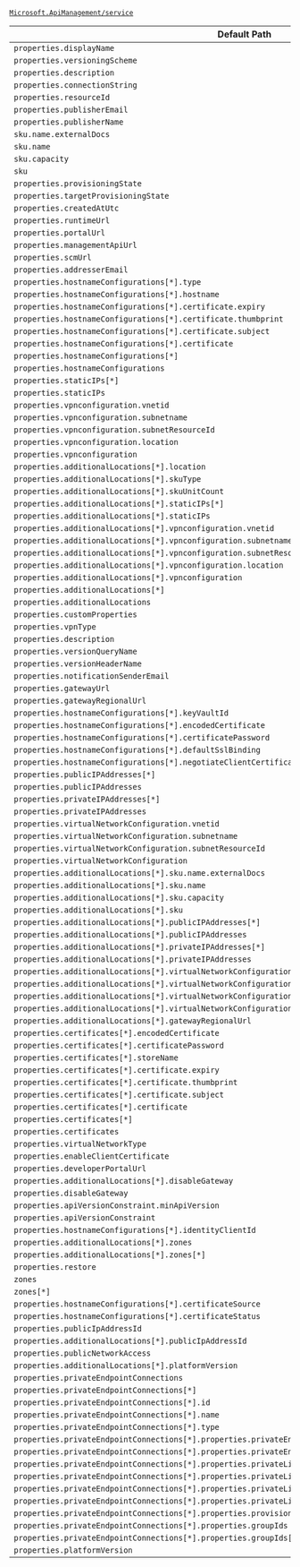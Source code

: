 [`Microsoft.ApiManagement/service`](https://docs.microsoft.com/en-us/azure/templates/microsoft.apimanagement/service)

| Default Path | Alias |
|---|---|
| `properties.displayName` | `Microsoft.ApiManagement/service/api-version-sets.displayName` |
| `properties.versioningScheme` | `Microsoft.ApiManagement/service/api-version-sets.versioningScheme` |
| `properties.description` | `Microsoft.ApiManagement/service/caches.description` |
| `properties.connectionString` | `Microsoft.ApiManagement/service/caches.connectionString` |
| `properties.resourceId` | `Microsoft.ApiManagement/service/caches.resourceId` |
| `properties.publisherEmail` | `Microsoft.ApiManagement/service/publisherEmail` |
| `properties.publisherName` | `Microsoft.ApiManagement/service/publisherName` |
| `sku.name.externalDocs` | `Microsoft.ApiManagement/service/sku.name.externalDocs` |
| `sku.name` | `Microsoft.ApiManagement/service/sku.name` |
| `sku.capacity` | `Microsoft.ApiManagement/service/sku.capacity` |
| `sku` | `Microsoft.ApiManagement/service/sku` |
| `properties.provisioningState` | `Microsoft.ApiManagement/service/provisioningState` |
| `properties.targetProvisioningState` | `Microsoft.ApiManagement/service/targetProvisioningState` |
| `properties.createdAtUtc` | `Microsoft.ApiManagement/service/createdAtUtc` |
| `properties.runtimeUrl` | `Microsoft.ApiManagement/service/runtimeUrl` |
| `properties.portalUrl` | `Microsoft.ApiManagement/service/portalUrl` |
| `properties.managementApiUrl` | `Microsoft.ApiManagement/service/managementApiUrl` |
| `properties.scmUrl` | `Microsoft.ApiManagement/service/scmUrl` |
| `properties.addresserEmail` | `Microsoft.ApiManagement/service/addresserEmail` |
| `properties.hostnameConfigurations[*].type` | `Microsoft.ApiManagement/service/hostnameConfigurations[*].type` |
| `properties.hostnameConfigurations[*].hostname` | `Microsoft.ApiManagement/service/hostnameConfigurations[*].hostname` |
| `properties.hostnameConfigurations[*].certificate.expiry` | `Microsoft.ApiManagement/service/hostnameConfigurations[*].certificate.expiry` |
| `properties.hostnameConfigurations[*].certificate.thumbprint` | `Microsoft.ApiManagement/service/hostnameConfigurations[*].certificate.thumbprint` |
| `properties.hostnameConfigurations[*].certificate.subject` | `Microsoft.ApiManagement/service/hostnameConfigurations[*].certificate.subject` |
| `properties.hostnameConfigurations[*].certificate` | `Microsoft.ApiManagement/service/hostnameConfigurations[*].certificate` |
| `properties.hostnameConfigurations[*]` | `Microsoft.ApiManagement/service/hostnameConfigurations[*]` |
| `properties.hostnameConfigurations` | `Microsoft.ApiManagement/service/hostnameConfigurations` |
| `properties.staticIPs[*]` | `Microsoft.ApiManagement/service/staticIPs[*]` |
| `properties.staticIPs` | `Microsoft.ApiManagement/service/staticIPs` |
| `properties.vpnconfiguration.vnetid` | `Microsoft.ApiManagement/service/vpnconfiguration.vnetid` |
| `properties.vpnconfiguration.subnetname` | `Microsoft.ApiManagement/service/vpnconfiguration.subnetname` |
| `properties.vpnconfiguration.subnetResourceId` | `Microsoft.ApiManagement/service/vpnconfiguration.subnetResourceId` |
| `properties.vpnconfiguration.location` | `Microsoft.ApiManagement/service/vpnconfiguration.location` |
| `properties.vpnconfiguration` | `Microsoft.ApiManagement/service/vpnconfiguration` |
| `properties.additionalLocations[*].location` | `Microsoft.ApiManagement/service/additionalLocations[*].location` |
| `properties.additionalLocations[*].skuType` | `Microsoft.ApiManagement/service/additionalLocations[*].skuType` |
| `properties.additionalLocations[*].skuUnitCount` | `Microsoft.ApiManagement/service/additionalLocations[*].skuUnitCount` |
| `properties.additionalLocations[*].staticIPs[*]` | `Microsoft.ApiManagement/service/additionalLocations[*].staticIPs[*]` |
| `properties.additionalLocations[*].staticIPs` | `Microsoft.ApiManagement/service/additionalLocations[*].staticIPs` |
| `properties.additionalLocations[*].vpnconfiguration.vnetid` | `Microsoft.ApiManagement/service/additionalLocations[*].vpnconfiguration.vnetid` |
| `properties.additionalLocations[*].vpnconfiguration.subnetname` | `Microsoft.ApiManagement/service/additionalLocations[*].vpnconfiguration.subnetname` |
| `properties.additionalLocations[*].vpnconfiguration.subnetResourceId` | `Microsoft.ApiManagement/service/additionalLocations[*].vpnconfiguration.subnetResourceId` |
| `properties.additionalLocations[*].vpnconfiguration.location` | `Microsoft.ApiManagement/service/additionalLocations[*].vpnconfiguration.location` |
| `properties.additionalLocations[*].vpnconfiguration` | `Microsoft.ApiManagement/service/additionalLocations[*].vpnconfiguration` |
| `properties.additionalLocations[*]` | `Microsoft.ApiManagement/service/additionalLocations[*]` |
| `properties.additionalLocations` | `Microsoft.ApiManagement/service/additionalLocations` |
| `properties.customProperties` | `Microsoft.ApiManagement/service/customProperties` |
| `properties.vpnType` | `Microsoft.ApiManagement/service/vpnType` |
| `properties.description` | `Microsoft.ApiManagement/service/api-version-sets.description` |
| `properties.versionQueryName` | `Microsoft.ApiManagement/service/api-version-sets.versionQueryName` |
| `properties.versionHeaderName` | `Microsoft.ApiManagement/service/api-version-sets.versionHeaderName` |
| `properties.notificationSenderEmail` | `Microsoft.ApiManagement/service/notificationSenderEmail` |
| `properties.gatewayUrl` | `Microsoft.ApiManagement/service/gatewayUrl` |
| `properties.gatewayRegionalUrl` | `Microsoft.ApiManagement/service/gatewayRegionalUrl` |
| `properties.hostnameConfigurations[*].keyVaultId` | `Microsoft.ApiManagement/service/hostnameConfigurations[*].keyVaultId` |
| `properties.hostnameConfigurations[*].encodedCertificate` | `Microsoft.ApiManagement/service/hostnameConfigurations[*].encodedCertificate` |
| `properties.hostnameConfigurations[*].certificatePassword` | `Microsoft.ApiManagement/service/hostnameConfigurations[*].certificatePassword` |
| `properties.hostnameConfigurations[*].defaultSslBinding` | `Microsoft.ApiManagement/service/hostnameConfigurations[*].defaultSslBinding` |
| `properties.hostnameConfigurations[*].negotiateClientCertificate` | `Microsoft.ApiManagement/service/hostnameConfigurations[*].negotiateClientCertificate` |
| `properties.publicIPAddresses[*]` | `Microsoft.ApiManagement/service/publicIPAddresses[*]` |
| `properties.publicIPAddresses` | `Microsoft.ApiManagement/service/publicIPAddresses` |
| `properties.privateIPAddresses[*]` | `Microsoft.ApiManagement/service/privateIPAddresses[*]` |
| `properties.privateIPAddresses` | `Microsoft.ApiManagement/service/privateIPAddresses` |
| `properties.virtualNetworkConfiguration.vnetid` | `Microsoft.ApiManagement/service/virtualNetworkConfiguration.vnetid` |
| `properties.virtualNetworkConfiguration.subnetname` | `Microsoft.ApiManagement/service/virtualNetworkConfiguration.subnetname` |
| `properties.virtualNetworkConfiguration.subnetResourceId` | `Microsoft.ApiManagement/service/virtualNetworkConfiguration.subnetResourceId` |
| `properties.virtualNetworkConfiguration` | `Microsoft.ApiManagement/service/virtualNetworkConfiguration` |
| `properties.additionalLocations[*].sku.name.externalDocs` | `Microsoft.ApiManagement/service/additionalLocations[*].sku.name.externalDocs` |
| `properties.additionalLocations[*].sku.name` | `Microsoft.ApiManagement/service/additionalLocations[*].sku.name` |
| `properties.additionalLocations[*].sku.capacity` | `Microsoft.ApiManagement/service/additionalLocations[*].sku.capacity` |
| `properties.additionalLocations[*].sku` | `Microsoft.ApiManagement/service/additionalLocations[*].sku` |
| `properties.additionalLocations[*].publicIPAddresses[*]` | `Microsoft.ApiManagement/service/additionalLocations[*].publicIPAddresses[*]` |
| `properties.additionalLocations[*].publicIPAddresses` | `Microsoft.ApiManagement/service/additionalLocations[*].publicIPAddresses` |
| `properties.additionalLocations[*].privateIPAddresses[*]` | `Microsoft.ApiManagement/service/additionalLocations[*].privateIPAddresses[*]` |
| `properties.additionalLocations[*].privateIPAddresses` | `Microsoft.ApiManagement/service/additionalLocations[*].privateIPAddresses` |
| `properties.additionalLocations[*].virtualNetworkConfiguration.vnetid` | `Microsoft.ApiManagement/service/additionalLocations[*].virtualNetworkConfiguration.vnetid` |
| `properties.additionalLocations[*].virtualNetworkConfiguration.subnetname` | `Microsoft.ApiManagement/service/additionalLocations[*].virtualNetworkConfiguration.subnetname` |
| `properties.additionalLocations[*].virtualNetworkConfiguration.subnetResourceId` | `Microsoft.ApiManagement/service/additionalLocations[*].virtualNetworkConfiguration.subnetResourceId` |
| `properties.additionalLocations[*].virtualNetworkConfiguration` | `Microsoft.ApiManagement/service/additionalLocations[*].virtualNetworkConfiguration` |
| `properties.additionalLocations[*].gatewayRegionalUrl` | `Microsoft.ApiManagement/service/additionalLocations[*].gatewayRegionalUrl` |
| `properties.certificates[*].encodedCertificate` | `Microsoft.ApiManagement/service/certificates[*].encodedCertificate` |
| `properties.certificates[*].certificatePassword` | `Microsoft.ApiManagement/service/certificates[*].certificatePassword` |
| `properties.certificates[*].storeName` | `Microsoft.ApiManagement/service/certificates[*].storeName` |
| `properties.certificates[*].certificate.expiry` | `Microsoft.ApiManagement/service/certificates[*].certificate.expiry` |
| `properties.certificates[*].certificate.thumbprint` | `Microsoft.ApiManagement/service/certificates[*].certificate.thumbprint` |
| `properties.certificates[*].certificate.subject` | `Microsoft.ApiManagement/service/certificates[*].certificate.subject` |
| `properties.certificates[*].certificate` | `Microsoft.ApiManagement/service/certificates[*].certificate` |
| `properties.certificates[*]` | `Microsoft.ApiManagement/service/certificates[*]` |
| `properties.certificates` | `Microsoft.ApiManagement/service/certificates` |
| `properties.virtualNetworkType` | `Microsoft.ApiManagement/service/virtualNetworkType` |
| `properties.enableClientCertificate` | `Microsoft.ApiManagement/service/enableClientCertificate` |
| `properties.developerPortalUrl` | `Microsoft.ApiManagement/service/developerPortalUrl` |
| `properties.additionalLocations[*].disableGateway` | `Microsoft.ApiManagement/service/additionalLocations[*].disableGateway` |
| `properties.disableGateway` | `Microsoft.ApiManagement/service/disableGateway` |
| `properties.apiVersionConstraint.minApiVersion` | `Microsoft.ApiManagement/service/apiVersionConstraint.minApiVersion` |
| `properties.apiVersionConstraint` | `Microsoft.ApiManagement/service/apiVersionConstraint` |
| `properties.hostnameConfigurations[*].identityClientId` | `Microsoft.ApiManagement/service/hostnameConfigurations[*].identityClientId` |
| `properties.additionalLocations[*].zones` | `Microsoft.ApiManagement/service/additionalLocations[*].zones` |
| `properties.additionalLocations[*].zones[*]` | `Microsoft.ApiManagement/service/additionalLocations[*].zones[*]` |
| `properties.restore` | `Microsoft.ApiManagement/service/restore` |
| `zones` | `Microsoft.ApiManagement/service/zones` |
| `zones[*]` | `Microsoft.ApiManagement/service/zones[*]` |
| `properties.hostnameConfigurations[*].certificateSource` | `Microsoft.ApiManagement/service/hostnameConfigurations[*].certificateSource` |
| `properties.hostnameConfigurations[*].certificateStatus` | `Microsoft.ApiManagement/service/hostnameConfigurations[*].certificateStatus` |
| `properties.publicIpAddressId` | `Microsoft.ApiManagement/service/publicIpAddressId` |
| `properties.additionalLocations[*].publicIpAddressId` | `Microsoft.ApiManagement/service/additionalLocations[*].publicIpAddressId` |
| `properties.publicNetworkAccess` | `Microsoft.ApiManagement/service/publicNetworkAccess` |
| `properties.additionalLocations[*].platformVersion` | `Microsoft.ApiManagement/service/additionalLocations[*].platformVersion` |
| `properties.privateEndpointConnections` | `Microsoft.ApiManagement/service/privateEndpointConnections` |
| `properties.privateEndpointConnections[*]` | `Microsoft.ApiManagement/service/privateEndpointConnections[*]` |
| `properties.privateEndpointConnections[*].id` | `Microsoft.ApiManagement/service/privateEndpointConnections[*].id` |
| `properties.privateEndpointConnections[*].name` | `Microsoft.ApiManagement/service/privateEndpointConnections[*].name` |
| `properties.privateEndpointConnections[*].type` | `Microsoft.ApiManagement/service/privateEndpointConnections[*].type` |
| `properties.privateEndpointConnections[*].properties.privateEndpoint` | `Microsoft.ApiManagement/service/privateEndpointConnections[*].privateEndpoint` |
| `properties.privateEndpointConnections[*].properties.privateEndpoint.id` | `Microsoft.ApiManagement/service/privateEndpointConnections[*].privateEndpoint.id` |
| `properties.privateEndpointConnections[*].properties.privateLinkServiceConnectionState` | `Microsoft.ApiManagement/service/privateEndpointConnections[*].privateLinkServiceConnectionState` |
| `properties.privateEndpointConnections[*].properties.privateLinkServiceConnectionState.status` | `Microsoft.ApiManagement/service/privateEndpointConnections[*].privateLinkServiceConnectionState.status` |
| `properties.privateEndpointConnections[*].properties.privateLinkServiceConnectionState.description` | `Microsoft.ApiManagement/service/privateEndpointConnections[*].privateLinkServiceConnectionState.description` |
| `properties.privateEndpointConnections[*].properties.privateLinkServiceConnectionState.actionsRequired` | `Microsoft.ApiManagement/service/privateEndpointConnections[*].privateLinkServiceConnectionState.actionsRequired` |
| `properties.privateEndpointConnections[*].properties.provisioningState` | `Microsoft.ApiManagement/service/privateEndpointConnections[*].provisioningState` |
| `properties.privateEndpointConnections[*].properties.groupIds` | `Microsoft.ApiManagement/service/privateEndpointConnections[*].groupIds` |
| `properties.privateEndpointConnections[*].properties.groupIds[*]` | `Microsoft.ApiManagement/service/privateEndpointConnections[*].groupIds[*]` |
| `properties.platformVersion` | `Microsoft.ApiManagement/service/platformVersion` |

